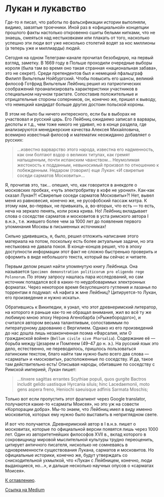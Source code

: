 # Лукан и лукавство

Где-то я писал, что работы по фальсификации истории выполняли, видимо, завзятые троечники. Иной раз в «официальной» концепции прошлого факты настолько откровенно сшиты белыми нитками, что не знаешь, смеяться над нестыковками или плакать от того, насколько успешно эти люди вот уже несколько столетий водят за нос миллионы (а теперь уже и миллиарды) людей.

Сегодня на одном Телеграм-канале прочитал безобидную, на первый взгляд, заметку. В 1669 году в Польше проходили очередные выборы короля (была там во время оно такая странная «национальная забава», это не секрет). Среди претендентов был и немецкий пфальцграф Филипп Вильгельм Нойбургский. Чтобы повысить его шансы, великий философ Готфрид Вильгельм Лейбниц решил из патриотических соображений проанализировать характеристики участников в специальном научном трактате. Сопоставив положительные и отрицательные стороны соперников, он, конечно же, пришел к выводу, что немецкий кандидат больше других достоин польской короны.

В этом не было бы ничего интересного, если бы в выборах не участвовал и русский царь. Его Лейбниц ожидаемо записал в варвары, деспоты и т.д., чем тоже никого не удивил, но в конце раздела, где анализируются менеджерские качества Алексея Михайловича, всемирно известный философ и математик неожиданно добавляет о русских:

> …известно варварство этого народа, известна его надменность, как они болтают вздор о великих титулах, как гремят напыщенным, почти испанским чванством… Неумолимая жестокость к подданным, невыносимый произвол по отношению к побежденным. Недаром ⟨говорил⟩ еще Лукан: «И свирепые соседи сарматов Московиты»…

Я, прочитав это, так… опешил, что, как говорится в анекдоте о московских пробках, «чуть электробритву в кофе не уронил». Как-как сказал Лукан?! «Свирепые соседи сарматов Московиты»?! Нет, вывел меня из равновесия, конечно же, не русофобский пассаж мэтра. К этому нам, во-первых, не привыкать, а, во-вторых, что есть — то есть, неча на зеркало пенять, коли рожа крива. Но! Лейбниц вкладывает слова о соседстве сарматов и московитов в уста римского автора I в.н.э., т.е. жившего более чем за 1000 лет до появления первого упоминания Москвы в письменных источниках!

Сильно удивившись, я, было, решил отложить написание этого материала на потом, поскольку есть более актуальные задачи, но эта нестыковка не давала покоя. В конце-концов решил, что в эпоху доступности информации этот факт не сложно быстренько проверить и оформить в виде небольшого текста, который вы сейчас и читаете. 

Первым делом решил найти упомянутую книгу Лейбница. Она называется `Specimen demonstration politicorum pro eligendo rege Polonorum`. По этому запросу нашлась пара исследований, но сам источник попадался всё в каких-то неудобоваримых электронных форматах. Через некоторое время безуспешного гугления и лазанья по торрентам я подумал: «А нафига ж мне Лейбниц? Цитируется-то Лукан, его произведение и нужно искать».

Обратившись к Википедии, я узнал, что этот древнеримский литератор, на которого я раньше как-то не обращал внимания, жил во всё ту же любимую мною эпоху Нерона Агенобарба («Рыжебородого»), и считался автором весьма талантливым, сопоставимым по литературному дарованию с Вергилием. Однако из его произведений до нас дошла лишь незаконченная поэма «Фарсалия, или О гражданской войне» (`Bellum civile sive Pharsalia`). Содержание её — борьба между Цезарем и Помпеем (49–47 до н. э.). На русский язык это дело, естественно, не переводилось, пришлось пользоваться латинским текстом, благо найти там нужно было всего два слова — «сарматы» и «московиты», расположенные по соседству. И да, такое там действительно есть! Описывая народы, обитавшие по соседству с Римской империей, Лукан пишет:

> …tinxere sagittas errantes Scythiae populi, quos gurgite Bactros includit gelido uastisque Hyrcania siluis; hinc Lacedaemonii, moto gens aspera freno, Heniochi saeuisque adfinis Sarmata Moschis;

Только вот если пропустить этот фрагмент через Google translator, получаются какие-то «сарматы Моисея», но это уж на совести «Корпорации добра». Мы-то знаем, что Лейбниц имел в виду именно московитов, которых ему нужно было выставить в неприглядном свете.

И вот что получается. Древнеримский автор в I в.н.э. пишет о московитах, которые по официальной версии появятся лишь через 1000 лет. Один из авторитетнейших философов XVII в., вклад которого в сокровищницу мировой мыслительной культуры трудно переоценить, цитирует античного писателя, нисколько не сомневаясь в одновременности существования Лукана, сарматов и московитов. Но официальные историки, конечно же, будут утверждать со снисходительной ухмылкой, что «Лукан с Лейбницем, конечно, люди выдающиеся, но…», и дальше несколько научных опусов о «сарматах Моисея».

[К оглавлению](/#toc).

[Ссылка на Medium](https://yababay.medium.com/%D0%BB%D1%83%D0%BA%D0%B0%D0%BD-%D0%B8-%D0%BB%D1%83%D0%BA%D0%B0%D0%B2%D1%81%D1%82%D0%B2%D0%BE-21e4fa5930c3)
